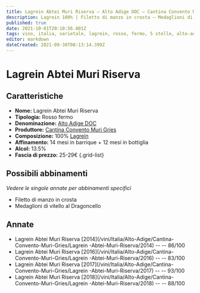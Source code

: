 ```yaml
---
title: Lagrein Abtei Muri Riserva – Alto Adige DOC – Cantina Convento Muri Gries – Alto-Adige (IT) – 25-29€ – 2★-5★
description: Lagrein 100% | Filetto di manzo in crosta – Medaglioni di vitello al Dragoncello
published: true
date: 2021-10-01T20:10:56.801Z
tags: vino, italia, varietale, lagrein, rosso, fermo, 5 stelle, alto-adige, 25-29€, Filetto di manzo in crosta, Medaglioni di vitello al Dragoncello
editor: markdown
dateCreated: 2021-09-30T08:13:14.399Z
---
```


# Lagrein  Abtei Muri Riserva

## Caratteristiche
- **Nome:** Lagrein  Abtei Muri Riserva
- **Tipologia:** Rosso fermo 
- **Denominazione:** [Alto Adige DOC](/denominazioni/Italia/Alto-Adige/DOC/Alto-Adige)
- **Produttore:** [Cantina Convento Muri Gries](/produttori/Italia/Alto-Adige/Cantina-Convento-Muri-Gries) 
- **Composizione:** 100% [Lagrein](/vitigni/Germania/bacca-nera/lagrein)
- **Affinamento:** 14 mesi in barrique + 12 mesi in bottiglia
- **Alcol:** 13.5%
- **Fascia di prezzo:** 25-29€
{.grid-list}




## Possibili abbinamenti
*Vedere le singole annate per abbinamenti specifici*

- Filetto di manzo in crosta
- Medaglioni di vitello al Dragoncello 


## Annate
- Lagrein Abtei Muri Riserva [2014](/vini/Italia/Alto-Adige/Cantina-Convento-Muri-Gries/Lagrein -Abtei-Muri-Riserva/2014) -- <span class="star-3"></span> -- 86/100
- Lagrein Abtei Muri Riserva [2016](/vini/Italia/Alto-Adige/Cantina-Convento-Muri-Gries/Lagrein -Abtei-Muri-Riserva/2016) -- <span class="star-2"></span> -- 83/100 
- Lagrein Abtei Muri Riserva [2017](/vini/Italia/Alto-Adige/Cantina-Convento-Muri-Gries/Lagrein -Abtei-Muri-Riserva/2017) -- <span class="star-5"></span> -- 93/100 
- Lagrein Abtei Muri Riserva [2018](/vini/Italia/Alto-Adige/Cantina-Convento-Muri-Gries/Lagrein -Abtei-Muri-Riserva/2018) -- <span class="star-3"></span> -- 88/100 
 